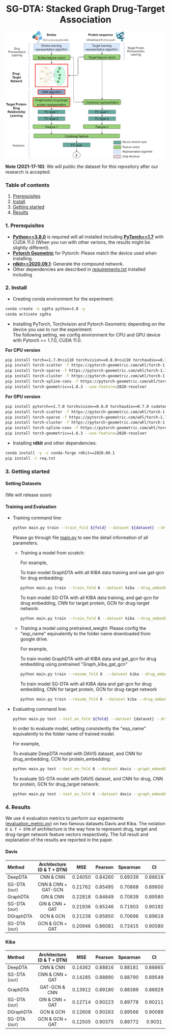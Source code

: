 <div align="center">
  
# SG-DTA: Stacked Graph Drug-Target Association
<img src="reference/architecture_model.png" alt="Model Overview" width="600" height="400"/>
</div>

**Note (2021-17-10)**: We will public the dataset for this repository after our research is accepted.

### Table of contents
1. [Prerequisites](#1-prerequisites)
2. [Install](#2-install)
3. [Getting started](#3-getting-started)
4. [Results](#4-results)
<!-- 5. [Citation](#5-Citation) -->

### 1. Prerequisites
- [**Python==3.8.0**](https://www.python.org/) is required will all installed including [**PyTorch==1.7**](https://pytorch.org/get-started/previous-versions/) with CUDA 11.0 (When you run with other verions, the results might be slightly different).
- [**Pytorch Geometric**](https://pytorch-geometric.readthedocs.io/en/latest/notes/installation.html) for Pytorch: Please match the device used when installing.
- [**rdkit==2020.09.1**](https://github.com/rdkit/rdkit): Generate the compound network.
- Other dependencies are described in [requirements.txt](https://github.com/ultralytics/yolov5/blob/master/requirements.txt) installed including

### 2. Install
- Creating conda environment for the experiment:
```bash
conda create -n sgdta python=3.8 -y
conda activate sgdta
```
- Installing PyTorch, Torchvision and Pytorch Geometric depending on the device you use to run the experiment:  
The following setting, we config environment for CPU and GPU device with Pytorch == 1.7.0, CUDA 11.0.

**For CPU version**
```bash
pip install torch==1.7.0+cu110 torchvision==0.8.0+cu110 torchaudio==0.7.0 -f 
pip install torch-scatter -f https://pytorch-geometric.com/whl/torch-1.7.0+cpu.html
pip install torch-sparse -f https://pytorch-geometric.com/whl/torch-1.7.0+cpu.html
pip install torch-cluster -f https://pytorch-geometric.com/whl/torch-1.7.0+cpu.html
pip install torch-spline-conv -f https://pytorch-geometric.com/whl/torch-1.7.0+cpu.html
pip install torch-geometric==1.6.3 --use-feature=2020-resolver
```

**For GPU version**
```bash
pip install pytorch==1.7.0 torchvision==0.8.0 torchaudio==0.7.0 cudatoolkit=11.0 -c pytorch
pip install torch-scatter -f https://pytorch-geometric.com/whl/torch-1.7.0+cu110.html
pip install torch-sparse -f https://pytorch-geometric.com/whl/torch-1.7.0+cu110.html
pip install torch-cluster -f https://pytorch-geometric.com/whl/torch-1.7.0+cu110.html
pip install torch-spline-conv -f https://pytorch-geometric.com/whl/torch-1.7.0+cu110.html
pip install torch-geometric==1.6.3 --use-feature=2020-resolver
```

- Installing **rdkit** and other dependencies:
```bash
conda install -y -c conda-forge rdkit==2020.09.1
pip install -r req.txt
```

### 3. Getting started
#### Setting Datasets
(We will release soon)

#### Training and Evaluation
- Training command line:
  ```bash
  python main.py train --train_fold ${fold} --dataset ${dataset} --drug_embedding ${drug_model} --protein_embedding ${protein_model} --network_embedding ${node_embedding_model} --model ${model} --data_type ${data_type} --exp_name ${experiment_name}
  ```
  Please go through file [main.py](https://github.com/CuongVoThanh/SG-DTA/blob/master/main.py#L10) to see the detail information of all parameters.

  - Training a model from scratch:
    
    For example, 
    
    To train model GraphDTA with all KIBA data training and use gat-gcn for drug embedding:
    ```bash
    python main.py train --train_fold 6 --dataset kiba --drug_embedding gat_gcn --protein_embedding embedding --model graphdta --model_data dataDTA --exp_name "Graph_kiba_gat_gcn"
    ```
    To train model SG-DTA with all KIBA data training, and gat-gcn for drug embedding, CNN for target protein, GCN for drug-target network:
    ```bash
    python main.py train --train_fold 6 --dataset kiba --drug_embedding gat_gcn --protein_embedding embedding --model graphdta --network_embedding gcn --model_data dataDTA --exp_name "SGDTA_kiba_gat_gcn_GCN"
    ```

  - Training a model using pretrained_weight: Please config the "exp_name" equivalently to the folder name downloaded from google drive.
    
    For example,
    
    To train model GraphDTA with all KIBA data and gat_gcn for drug embedding using pretrained "Graph_kiba_gat_gcn"
    ```bash
    python main.py train --resume_fold 6  --dataset kiba --drug_embedding gat_gcn --protein_embedding embedding --model graphdta --data_type dataDTA --exp_name "Graph_kiba_gat_gcn"
    ```
    To train model SG-DTA with all KIBA data and gat-gcn for drug embedding, CNN for target protein, GCN for drug-target network
    ```bash
    python main.py train --resume_fold 6 --dataset kiba --drug_embedding gat_gcn --protein_embedding embedding --model graphdta --network_embedding gcn --model_data dataDTA --exp_name "SGDTA_kiba_gat_gcn_GCN"
    ```

- Evaluating command line:
  ```bash
  python main.py test --test_on_fold ${fold} --dataset {dataset} --drug_embedding ${drug_model} --protein_embedding ${protein_model} --network_embedding ${node_embedding_model} --model ${model} --data_type dataDTA --exp_name ${experiment_name}
  ```
  
  In order to evaluate model, setting consistently the "exp_name" equivalently to the folder name of trained model.
  
  For example,
  
  To evaluate DeepDTA model with DAVIS dataset, and CNN for drug_embedding,  CCN for protein_embedding:
  ```bash
  python main.py test --test_on_fold 6 --dataset davis --graph_embedding embedding --protein_embedding embeddingdeep --network_embedding gcn --model deepdta --data_type dataDTA --exp_name "Deep_davis_fulldata"
  ```
  
  To evaluate SG-DTA model with DAVIS dataset, and CNN for drug, CNN for protein, GCN for drug_target network:
  ```bash
  python main.py test --test_on_fold 6 --dataset davis --graph_embedding embedding --protein_embedding embeddingdeep --network_embedding gcn --model sgdta --data_type dataDTA --exp_name "Deep_davis_gcn_fulldata"
  ```

### 4. Results

We use 4 evaluation metrics to perform our experiments ([evaluation_metric.py](https://github.com/CuongVoThanh/SG-DTA/blob/dev/utils/evaluation_metrics.py)) on two famous datasets Davis and Kiba. The notation ```D & T + DTN``` of architecture is the way how to represent drug, target and drug-target network feature vectors respectively. The full result and explanation of the results are reported in the paper.

#### Davis
|   Method     |  Architecture (D & T + DTN) |   MSE   | Pearson | Spearman |   CI    | 
|    :---      |     :---:                   |  :---:  |  :---:  |  :---:   |  :---:  |
| DeepDTA      | CNN & CNN                   | 0.24050 | 0.84260 | 0.69339  | 0.88618 | 
| SG-DTA (our) | CNN & CNN + GAT-GCN         | 0.21762 | 0.85495 | 0.70868  | 0.89600 |
| GraphDTA     | GIN & CNN                   | 0.22818 | 0.84649 | 0.70839  | 0.89580 | 
| SG-DTA (our) | GIN & CNN + GAT             | 0.21936 | 0.85246 | 0.71903  | 0.90192 |
| DGraphDTA    | GCN & GCN                   | 0.21238 | 0.85850 | 0.70696  | 0.89619 |
| SG-DTA (our) | GCN & GCN + GAT             | 0.20946 | 0.86081 | 0.72415  | 0.90580 |

#### Kiba
|   Method     |  Architecture (D & T + DTN) |   MSE   | Pearson | Spearman |   CI    | 
|    :---      |     :---:                   |  :---:  |  :---:  |  :---:   |  :---:  |
| DeepDTA      | CNN & CNN                   | 0.14362 | 0.88816 | 0.88181  | 0.88865 |
| SG-DTA (our) | CNN & CNN + GAT             | 0.14285 | 0.88890 | 0.88790  | 0.89549 |
| GraphDTA     | GAT-GCN & CNN               | 0.13912 | 0.89180 | 0.88389  | 0.88929 |
| SG-DTA (our) | GIN & CNN + GAT             | 0.12714 | 0.90223 | 0.89778  | 0.90211 |
| DGraphDTA    | GCN & GCN                   | 0.12608 | 0.90283 | 0.89566  | 0.90089 |
| SG-DTA (our) | GCN & GCN + GAT             | 0.12505 | 0.90375 | 0.89772  | 0.9031  |
